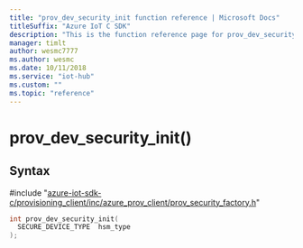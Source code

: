 ```yaml
---                             
title: "prov_dev_security_init function reference | Microsoft Docs" 
titleSuffix: "Azure IoT C SDK"            
description: "This is the function reference page for prov_dev_security_init() in the Azure IoT C SDK. This SDK is used with Azure IoT Hub and Azure IoT Hub Device Provisioning Service"            
manager: timlt                 
author: wesmc7777              
ms.author: wesmc               
ms.date: 10/11/2018                    
ms.service: "iot-hub"             
ms.custom: ""                
ms.topic: "reference"        
---                            
```


# prov_dev_security_init()

## Syntax

\#include "[azure-iot-sdk-c/provisioning_client/inc/azure_prov_client/prov_security_factory.h](../prov-security-factory-h.md)"  
```C
int prov_dev_security_init(
  SECURE_DEVICE_TYPE  hsm_type
);
```

